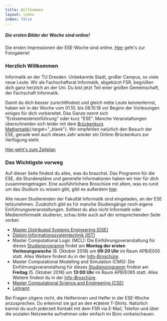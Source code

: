 ```yaml
---
title: Willkommen
layout: index
index: false
---
```


<div class="panel">
  <h5>Die ersten Bilder der Woche sind online!</h5>
  <p>Die ersten Impressionen der ESE-Woche sind online. <a href="https://users.ifsr.de/~vogel/2018/">Hier</a> geht's zur Fotogalerie!</p>
</div>

### Herzlich Willkommen

Informatik an der TU Dresden. Unbekannte Stadt, großer Campus, so viele neue Leute. Wir als Fachschaftsrat Informatik, abgekürzt FSR, begrüßen dich ganz herzlich an der Uni. Du bist jetzt Teil einer großen Gemeinschaft, der Fachschaft Informatik. 

Damit du dich besser zurechtfindest und gleich nette Leute kennenlernst, haben wir in der Woche vom 01.10. bis 06.10.18 vor Beginn der Vorlesungen einiges für dich vorbereitet. Das Ganze nennt sich "Erstsemestereinführung" oder kurz "ESE". Manche Veranstaltungen überschneiden sich leider mit dem [Brückenkurs Mathematik](https://tu-dresden.de/mn/math/studium/lehrangebot/brueckenkurs){:target="_blank"}. Wir empfehlen natürlich den Besuch der ESE, gerade weil auch dieses Jahr wieder ein Online-Brückenkurs zur Verfügung steht. 

<a class="button expand" href="/2018/events">Hier geht's zum Zeitplan</a>


### Das Wichtigste vorweg

Auf dieser Seite findest du alles, was du brauchst. 
Das Programm für die ESE, die Stundenpläne und generelle Informationen haben wir hier für dich zusammengetragen.
Eine ausführlichere Broschüre mit allem, was es rund um das Studium zu wissen gibt, gibt es außerdem [hier](https://github.com/fsr/nopanic/releases/download/v{{site.year}}/untitled_compressed.pdf).

Alle neuen Studierenden der Fakultät Informatik sind eingeladen, an der ESE teilzunehmen. Zusätzlich gibt es für manche Studiengänge noch eigene Einführungsveranstaltungen. Solltest du also nicht Informatik oder Medieninformatik studieren, schau bitte auch auf der entsprechenden Seite vorbei:

- [Master Distributed Systems Engineering (DSE)](https://tu-dresden.de/ing/informatik/sya/se/master-dse)
- [Diplom Informationssystemtechnik (IST)](https://tu-dresden.de/ing/elektrotechnik/studium/studienbeginn/ese)
- Master Computational Logic (MCL): Die Einführungsveranstaltung für dieses [Studienprogramm](https://tu-dresden.de/ing/informatik/studium/studienangebot/master-studiengaenge/master-computational-logic?set_language=de) findet am **Montag der ersten Vorlesungswoche** (8. Oktober 2018) um **09:20 Uhr** im Raum APB/E005 statt. Alles Weitere findest du in der [Info-Broschüre](https://tu-dresden.de/ing/informatik/ressourcen/dateien/studium/sonstige_dokumente/master_cl/infoblatt_MCL_2018.pdf).
- Master Computational Modelling and Simulation (CMS): Die Einführungsveranstaltung für dieses [Studienprogramm](https://tu-dresden.de/ing/informatik/studium/studienangebot/master-studiengaenge/computational-modeling-and-simulation?set_language=de) findest am **Freitag** (5. Oktober 2018) um **13:00 Uhr** im Raum APB/E065 statt. Alles Weitere findest du in der [Info-Broschüre](https://tu-dresden.de/ing/informatik/ressourcen/dateien/studium/sonstige_dokumente/master_cms/information_leaflet_2018.pdf).
- [Master Computational Science and Engineering (CSE)](https://tu-dresden.de/ing/informatik/studium/studienangebot/master-studiengaenge/master-computational-science-and-engineering/informationen-fuer-studierende-im-1-semester)
- [Lehramt](https://dil.inf.tu-dresden.de/dil/arbeitsgruppe/aktuelles/aktuelles-details/?tx_ttnews%5Btt_news%5D=132&cHash=d5d450f1d4d8dc250f13ceb485585284)

Bei Fragen zögere nicht, die Helferinnen und Helfer in der ESE-Woche anzusprechen. Du erkennst sie gut an den `#CB6040` T-Shirts. Natürlich kannst du auch jederzeit Kontakt mit dem FSR via E-Mail, Telefon und über die sozialen Netzwerke aufnehmen oder einfach im Büro vorbeischauen.

